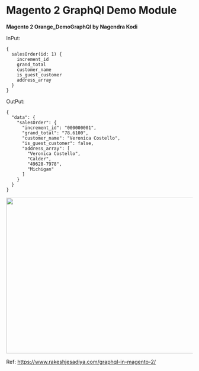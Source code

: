 # Magento 2 GraphQl Demo Module


**Magento 2 Orange_DemoGraphQl by Nagendra Kodi**

InPut:
```
{
  salesOrder(id: 1) {
    increment_id
    grand_total
    customer_name
    is_guest_customer	    
    address_array
  }
}
```


OutPut:
```
{
  "data": {
    "salesOrder": {
      "increment_id": "000000001",
      "grand_total": "78.6100",
      "customer_name": "Veronica Costello",
      "is_guest_customer": false,
      "address_array": [
        "Veronica Costello",
        "Calder",
        "49628-7978",
        "Michigan"
      ]
    }
  }
}
```
<img src="https://i.imgur.com/OCRvXDS.png" width="823" height="421" />


Ref: https://www.rakeshjesadiya.com/graphql-in-magento-2/
